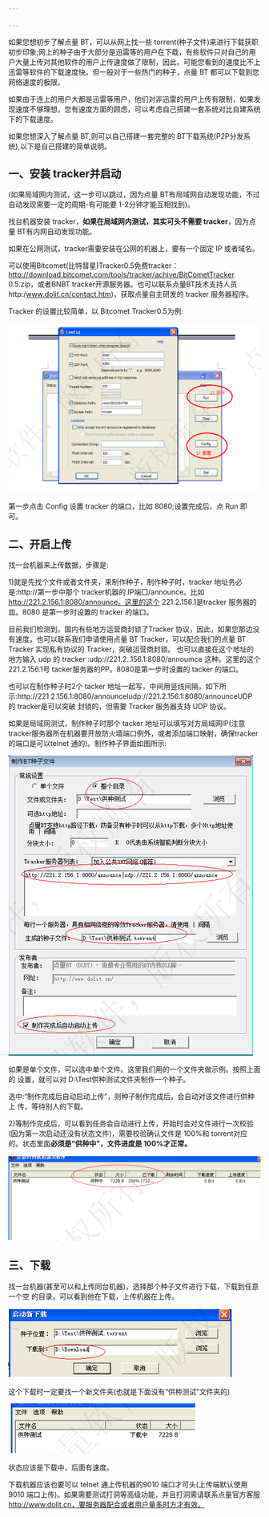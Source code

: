 ```yaml
---

---
```


如果您想初步了解点量 BT，可以从网上找一些 torrent(种子文件)来进行下载获职初步印象;网上的种子由于大部分是迅雷等的用户在下载，有些软件只对自己的用户大量上传对其他软件的用户上传速度做了限制，因此，可能您看到的速度比不上迅雷等软件的下载速度快。但一般对于一些热门的种子，点量 BT 都可以下载到您网络速度的极限。

如果由于连上的用户大都是迅雷等用户，他们对非迅雷的用户上传有限制，如果发现速度不够理想，您有速度方面的顾虑，可以考虑自己搭建一套系统对比自建系统下的下载速度。

如果您想深入了解点量 BT,则可以自己搭建一套完整的 BT下载系统(P2P分发系统),以下是自己搭建的简单说明。

## **一、安装 tracker并启动**

 (如果局域网内测试，这一步可以跳过，因为点量 BT有局域网自动发现功能，不过自动发现需要一定的周期-有可能要 1-2分钟才能互相找到)。

找台机器安装 tracker，**如果在局域网内测试，其实可头不需要 tracker**，因为点量 BT有内网自动发现功能。

如果在公网测试，tracker需要安装在公网的机器上，要有一个固定 IP 或者域名。

可以使用Bitcomet(比特彗星)Tracker0.5免费tracker：
http://download.bitcomet.com/tools/tracker/achive/BitCometTracker 0.5.zip，或者BNBT
tracker开源服务器。也可以联系点量BT技术支持人员http:/www.dolit.cn/contact.htm)，获取点量自主研发的 tracker 服务器程序。

Tracker 的设置比较简单，以 Bitcomet Tracker0.5为例:





![image-20240607090408567](../Picture/image-20240607090408567.png)



第一步点击 Config 设置 tracker 的端口，比如 8080;设置完成后，点 Run 即可。

## 二、开启上传

找一台机器来上传数据，步骤是:

1)就是先找个文件或者文件夹，来制作种子，制作种子时，tracker 地址务必是:http://第一步中那个 tracker机器的 IP端囗/announce。比如 http://221.2.156.1:8080/announce。这里的这个 221.2.156.1是tracker 服务器的皿。8080 是第一步时设置的 tracker 的端口。

目前我们检测到，国内有些地方运营商封锁了Tracker 协议，因此，如果您那边没有速度，也可以联系我们申请使用点量 BT Tracker，可以配合我们的点量 BT Tracker 实现私有协议的 Tracker，突破运营商封锁。 也可以直接在这个地址的地方输入 udp 的 tracker :udp://221.2..156.1:8080/annoumce 这种。这里的这个 221.2.156.1号 tacker服务器的PP。8080是第一步时设置的 tacker 的端口。

也可以在制作种子时2个 tacker 地址一起写，中间用竖线间隔，如下所示:http://221 2.156.1:8080/announceludp://221.2.156.1:8080/announceUDP 的 tracker是可以突破
封锁的，但需要 Tracker 服务器支持 UDP 协议。

如果是局域网测试，制作种子时那个 tacker 地址可以填写对方局域网IP(注意 tracker服务器所在机器要开放防火墙端口例外，或者添加端口映射，确保tracker 的端口是可以telnet 通的)。制作种子界面如图所示:

![image-20240607090633631](../Picture/image-20240607090633631.png)

如果是单个文件，可以选中单个文件。这里我们用的一个文件夹做示例。按照上面的
设置，就可以对 D:\Test供种测试文件夹制作一个种子。

选中:“制作完成后自动启动上传”，则种子制作完成后，会自动对该文件进行供种上
传，等待别人的下载。

2)等制作完成后，可以看到任务会自动进行上传，开始时会对文件进行一次校验(因为第一次启动还没有状态文件)，需要校验确认文件是 100%和 torrent对应的。状态里面**必须是“供种中”，文件进度是 100%才正常。**

![image-20240607090724782](../Picture/image-20240607090724782.png)



## 三、下载

找一台机器(甚至可以和上传同台机器)，选择那个种子文件进行下载，下载到任意一个空
的目录。可以看到他在下载，上传机器在上传。

![image-20240607090803293](../Picture/image-20240607090803293.png)

这个下载时一定要找一个新文件夹(也就是下面没有“供种测试”文件夹的)

​                                                                  ![image-20240607090832302](../Picture/image-20240607090832302.png)

状态应该是下载中，后面有速度。

下载机器应该也要可以 telnet 通上传机器的9010 端口才可头(上传端默认使用 9010 端口上传)。如果需要测试打洞等高级功能，并且打洞需请联系点量官方客服 http://www.dolit.cn，要服务器配合或者用户量多时方才有效。
